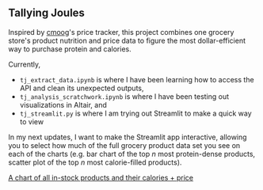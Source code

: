 ## Tallying Joules

Inspired by [cmoog](https://github.com/cmoog/traderjoes)'s price tracker, this project combines one grocery store's product nutrition and price data to figure the most dollar-efficient way to purchase protein and calories.

Currently, 
* `tj_extract_data.ipynb` is where I have been learning how to access the API and clean its unexpected outputs,
* `tj_analysis_scratchwork.ipynb` is where I have been testing out visualizations in Altair, and
* `tj_streamlit.py` is where I am trying out Streamlit to make a quick way to view 

In my next updates, I want to make the Streamlit app interactive, allowing you to select how much of the full grocery product data set you see on each of the charts (e.g. bar chart of the top *n* most protein-dense products, scatter plot of the top *n* most calorie-filled products).

[A chart of all in-stock products and their calories + price](figures/tj_calore_scatter.html)
